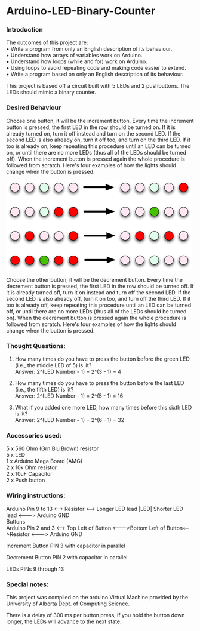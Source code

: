 # Arduino-LED-Binary-Counter
### Introduction
The outcomes of this project are:  
• Write a program from only an English description of its behaviour.  
• Understand how arrays of variables work on Arduino.  
• Understand how loops (while and for) work on Arduino.    
• Using loops to avoid repeating code and making code easier to extend.  
• Write a program based on only an English description of its behaviour.  
  
This project is based off a circuit built with 5 LEDs and 2 pushbuttons. The LEDs should mimic a binary counter.


### Desired Behaviour  
Choose one button, it will be the increment button. Every time the increment button is pressed, the first LED in the row should be turned on. If it is already turned on, turn it off instead and turn on the second LED. If the second LED is also already on, turn it off too, and turn on the third LED. If it too is already on, keep repeating this procedure until an LED can be turned on, or until there are no more LEDs (thus all of the LEDs should be turned off). When the increment button is pressed again the whole procedure is followed from scratch. Here's four examples of how the lights should change when the button is pressed.

![LED Counter Example](LED-Counter-Example.png)

Choose the other button, it will be the decrement button. Every time the decrement button is pressed, the first LED in the row should be turned off. If it is already turned off, turn it on instead and turn off the second LED. If the second LED is also already off, turn it on too, and turn off the third LED. If it too is already off, keep repeating this procedure until an LED can be turned off, or until there are no more LEDs (thus all of the LEDs should be turned on). When the decrement button is pressed again the whole procedure is followed from scratch. Here's four examples of how the lights should change when the button is pressed.
  
### Thought Questions:  
1. How many times do you have to press the button before the green LED (i.e., the middle LED of 5) is lit?  
  Answer: 2^(LED Number - 1) = 2^(3 - 1) = 4  
  
2. How many times do you have to press the button before the last LED (i.e., the fifth LED) is lit?  
  Answer: 2^(LED Number - 1) = 2^(5 - 1) = 16
  
3. What if you added one more LED, how many times before this sixth LED is lit?  
  Answer: 2^(LED Number - 1) = 2^(6 - 1) = 32
  
### Accessories used:  
5 x 560 Ohm (Grn Blu Brown) resistor  
5 x LED  
1 x Arduino Mega Board (AMG)  
2 x 10k Ohm resistor  
2 x 10uF Capacitor  
2 x Push button  
  
### Wiring instructions:  
Arduino Pin 9 to 13 <--> Resistor <--> Longer LED lead |LED| Shorter LED lead <---> Arduino GND  
Buttons  
Arduino Pin 2 and 3 <--> Top Left of Button <--->Bottom Left of Button<-->Resistor <---> Arduino GND  
  
Increment Button PIN 3 with capacitor in parallel  
  
Decrement Button PIN 2  with capacitor in parallel  
  
LEDs PINs 9 through 13  
  
### Special notes: 

This project was compiled on the arduino Virtual Machine provided by the University of Alberta Dept. of Computing Science.
  
There is a delay of 300 ms per button press, if you hold the button down longer, the LEDs will advance to the next state.  
